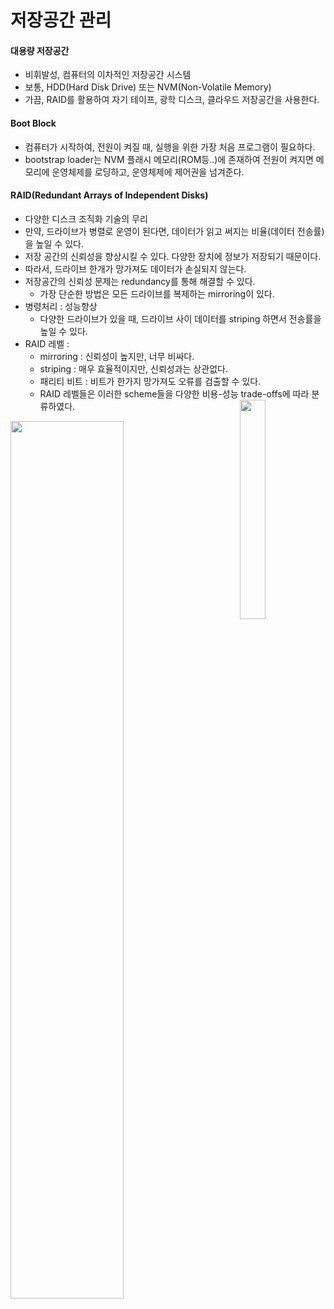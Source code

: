 # 저장공간 관리
#### 대용량 저장공간
- 비휘발성, 컴퓨터의 이차적인 저장공간 시스템
- 보통, HDD(Hard Disk Drive) 또는 NVM(Non-Volatile Memory)
- 가끔, RAID를 활용하여 자기 테이프, 광학 디스크, 클라우드 저장공간을 사용한다.

#### Boot Block
- 컴퓨터가 시작하여, 전원이 켜질 때, 실행을 위한 가장 처음 프로그램이 필요하다.
- bootstrap loader는 NVM 플래시 메모리(ROM등..)에 존재하여 전원이 켜지면 메모리에 운영체제를 로딩하고, 운영체제에 제어권을 넘겨준다.

#### RAID(Redundant Arrays of Independent Disks)
- 다양한 디스크 조직화 기술의 무리
- 만약, 드라이브가 병렬로 운영이 된다면, 데이터가 읽고 써지는 비율(데이터 전송률)을 높일 수 있다.
- 저장 공간의 신뢰성을 향상시킬 수 있다. 다양한 장치에 정보가 저장되기 때문이다.
- 따라서, 드라이브 한개가 망가져도 데이터가 손실되지 않는다.
- 저장공간의 신뢰성 문제는 redundancy를 통해 해결할 수 있다.
  - 가장 단순한 방법은 모든 드라이브를 복제하는 mirroring이 있다.
- 병령처리 : 성능향상
  - 다양한 드라이브가 있을 때, 드라이브 사이 데이터를 striping 하면서 전송률을 높일 수 있다.
- RAID 레벨 : 
  - mirroring : 신뢰성이 높지만, 너무 비싸다.
  - striping : 매우 효율적이지만, 신뢰성과는 상관없다. 
  - 패리티 비트 : 비트가 한가지 망가져도 오류를 검출할 수 있다.
  - RAID 레벨들은 이러한 scheme들을 다양한 비용-성능 trade-offs에 따라 분류하였다.<img src="https://user-images.githubusercontent.com/81418010/222614092-93d68e11-bf20-4e02-8c2d-dadc4facd393.png" height="30%" width="30%" align="right">
<img src="https://user-images.githubusercontent.com/81418010/222613583-e94025dd-e754-4065-8e40-9f942eff0e3a.png" height="60%" width="60%" align="left">


